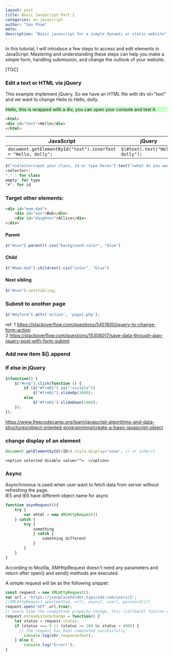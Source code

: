 ```yaml
---
layout: post
title: Basic JavaScript Part 1
categories: en javascript
author: "Son Pham"
meta: 
description: "Basic javascript for a simple dynamic or static website"
---
```




In this tutorial, I will introduce a few steps to access and edit elements in JavaScript. Mastering and understanding these steps can help you make a simple form, handling submission, and change the outlook of your website.

[TOC]

### Edit a text or HTML via jQuery  

This example implement jQuery. So we have an HTML file with div id="text" and we want to change Hello to  Hello, dolly. 

<div id="test" style="background-color:#CCFFCC">Hello, this is wrapped with a div, you can open your console and test it.</div>


```html
<html>
<div id="test">Hello</div>
</html>
```

|JavaScript|jQuery|
|--|--|
| `document.getElementById("text").innerText = "Hello, dolly";` |`$(#text).text("Hello, dolly");`|


```javascript
$("<selector><put your class, id or type here>").text("<what do you want to change>");
<selector>:
"." : for class
empty: for type
"#": for id
```

### Target other elements:  

```html
<div id="mom-dad">
    <div id="son">Bob</div>
    <div id="daughter">Allice</div>
</div>
```

#### Parent

```javascript
$("#son").parent().css("background-color", "blue")
```

#### Child 

```javascript
$("#mom-dad").children().css("color", "blue")
```
#### Next sibling

```javascript
$("#son").nextSibling;
```


### Submit to another page  

```javascript
$("#myform").attr('action', 'page1.php');
```

ref:
1 https://stackoverflow.com/questions/5451600/jquery-to-change-form-action  
2 https://stackoverflow.com/questions/15308017/save-data-through-ajax-jquery-post-with-form-submit  

### Add new item $().append

   

### If else in jQuery

```javascript
$(function() {
    $("#reg").click(function () {
        if ($("#frm01").is(":visible"))
            $("#frm01").slideUp(1000);
        else
            $("#frm01").slideDown(1000);
    });
});
```

https://www.freecodecamp.org/learn/javascript-algorithms-and-data-structures/object-oriented-programming/create-a-basic-javascript-object

### change display of an element
```javascript
document.getElementbyId(<ID>).style.display='none'; // or inherit
```

```
<option selected disable value="">  </option>
```

### Async 
Asynchronous is used when user want to fetch data from server without refreshing the page.   
IE5 and IE6 have different object name for async 

```javascript
function asynRequest(){
	try {
		var xhtml = new XMLHttpRequest()
	} catch {
		try {
			something
			} catch {
				something different
			}
		}
	}
}
```



According to Mozilla, XMHttpRequest doesn't need any parameters and return after open() and send() methods are executed. 

A simple request will be as the following snippet:

```javascript
const request = new XMLHttpRequest();
var url = 'https://jsonplaceholder.typicode.com/users/2';
//XMLHttpRequest.open(method, url[, async[, user[, password]]])
request.open('GET',url,true);
// every time the readyState property change, this (callback) funtion will be executed
request.onreadystatechange = function() {
    let status = request.status;
    if (status === 0 || (status >= 200 && status < 400)) {
      // The request has been completed successfully
		console.log(xhr.responseText);
    } else {
    	console.log("Error!");
}
```

